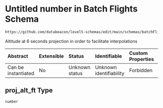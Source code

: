 # Untitled number in Batch Flights Schema

```txt
https://github.com/databeacon/level5-schemas/edit/main/schemas/batchFlights.schema.json#/properties/proj_alt_ft
```

Altitude at 6 seconds projection in order to facilitate interpolations

| Abstract            | Extensible | Status         | Identifiable            | Custom Properties | Additional Properties | Access Restrictions | Defined In                                                                              |
| :------------------ | :--------- | :------------- | :---------------------- | :---------------- | :-------------------- | :------------------ | :-------------------------------------------------------------------------------------- |
| Can be instantiated | No         | Unknown status | Unknown identifiability | Forbidden         | Allowed               | none                | [batchFlights.schema.json\*](../../out/batchFlights.schema.json "open original schema") |

## proj\_alt\_ft Type

`number`

